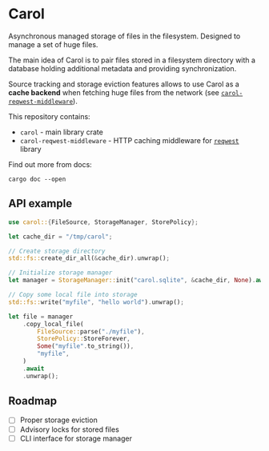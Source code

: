 # Carol

Asynchronous managed storage of files in the filesystem. Designed to manage a set of huge files.

The main idea of Carol is to pair files stored in a filesystem directory with a database holding
additional metadata and providing synchronization.

Source tracking and storage eviction features allows to use Carol as a **cache backend** when
fetching huge files from the network (see [`carol-reqwest-middleware`][1]).

This repository contains:

- `carol` - main library crate
- `carol-reqwest-middleware` - HTTP caching middleware for [`reqwest`][2] library

Find out more from docs:

```shell
cargo doc --open
```

## API example

```rust
use carol::{FileSource, StorageManager, StorePolicy};

let cache_dir = "/tmp/carol";

// Create storage directory
std::fs::create_dir_all(&cache_dir).unwrap();

// Initialize storage manager
let manager = StorageManager::init("carol.sqlite", &cache_dir, None).await.unwrap();

// Copy some local file into storage
std::fs::write("myfile", "hello world").unwrap();

let file = manager
    .copy_local_file(
        FileSource::parse("./myfile"),
        StorePolicy::StoreForever,
        Some("myfile".to_string()),
        "myfile",
    )
    .await
    .unwrap();
```

## Roadmap

- [ ] Proper storage eviction
- [ ] Advisory locks for stored files
- [ ] CLI interface for storage manager

[1]: <https://github.com/gevulotnetwork/carol/tree/main/carol-reqwest-middleware>
[2]: <https://crates.io/crates/reqwest>

